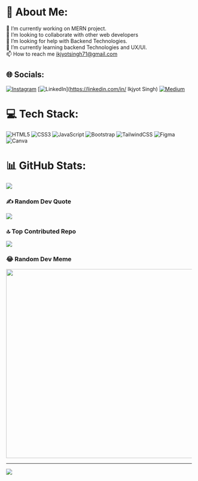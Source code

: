 # 💫 About Me:
🔭 I’m currently working on MERN project.<br>👯 I’m looking to collaborate with other web developers<br>🤝 I’m looking for help with Backend Technologies.<br>🌱 I’m currently learning backend Technologies and UX/UI.<br>📫 How to reach me ikjyotsingh71@gmail.com


## 🌐 Socials:
[![Instagram](https://img.shields.io/badge/Instagram-%23E4405F.svg?logo=Instagram&logoColor=white)](https://instagram.com/ikjyotsingh8239) [![LinkedIn](https://img.shields.io/badge/LinkedIn-%230077B5.svg?logo=linkedin&logoColor=white)](https://linkedin.com/in/ Ikjyot Singh) [![Medium](https://img.shields.io/badge/Medium-12100E?logo=medium&logoColor=white)](https://medium.com/@Ikjyotsingh) 

# 💻 Tech Stack:
![HTML5](https://img.shields.io/badge/html5-%23E34F26.svg?style=for-the-badge&logo=html5&logoColor=white) ![CSS3](https://img.shields.io/badge/css3-%231572B6.svg?style=for-the-badge&logo=css3&logoColor=white) ![JavaScript](https://img.shields.io/badge/javascript-%23323330.svg?style=for-the-badge&logo=javascript&logoColor=%23F7DF1E) ![Bootstrap](https://img.shields.io/badge/bootstrap-%23563D7C.svg?style=for-the-badge&logo=bootstrap&logoColor=white) ![TailwindCSS](https://img.shields.io/badge/tailwindcss-%2338B2AC.svg?style=for-the-badge&logo=tailwind-css&logoColor=white) 	![Figma](https://img.shields.io/badge/figma-%23F24E1E.svg?style=for-the-badge&logo=figma&logoColor=white) ![Canva](https://img.shields.io/badge/Canva-%2300C4CC.svg?style=for-the-badge&logo=Canva&logoColor=white)
# 📊 GitHub Stats:
![](https://github-readme-streak-stats.herokuapp.com/?user=IKJYOT206&theme=radical&hide_border=false)<br/>

### ✍️ Random Dev Quote
![](https://quotes-github-readme.vercel.app/api?type=horizontal&theme=radical)

### 🔝 Top Contributed Repo
![](https://github-contributor-stats.vercel.app/api?username=IKJYOT206&limit=5&theme=radical&combine_all_yearly_contributions=true)

### 😂 Random Dev Meme
<img src="https://rm.up.railway.app/" width="512px"/>

---
[![](https://visitcount.itsvg.in/api?id=IKJYOT206&icon=0&color=0)](https://visitcount.itsvg.in)

<!-- Proudly created with GPRM ( https://gprm.itsvg.in ) -->
